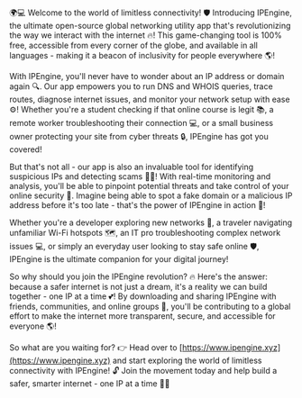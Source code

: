 🌍💻 Welcome to the world of limitless connectivity! 🛡️ Introducing IPEngine, the ultimate open-source global networking utility app that's revolutionizing the way we interact with the internet 🔥! This game-changing tool is 100% free, accessible from every corner of the globe, and available in all languages - making it a beacon of inclusivity for people everywhere 🌎!

With IPEngine, you'll never have to wonder about an IP address or domain again 🔍. Our app empowers you to run DNS and WHOIS queries, trace routes, diagnose internet issues, and monitor your network setup with ease ⚙️! Whether you're a student checking if that online course is legit 📚, a remote worker troubleshooting their connection 💻, or a small business owner protecting your site from cyber threats 🔒, IPEngine has got you covered!

But that's not all - our app is also an invaluable tool for identifying suspicious IPs and detecting scams 🕵️‍♂️! With real-time monitoring and analysis, you'll be able to pinpoint potential threats and take control of your online security 💪. Imagine being able to spot a fake domain or a malicious IP address before it's too late - that's the power of IPEngine in action 🔮!

Whether you're a developer exploring new networks 🚀, a traveler navigating unfamiliar Wi-Fi hotspots 🗺️, an IT pro troubleshooting complex network issues 💻, or simply an everyday user looking to stay safe online 🛡️, IPEngine is the ultimate companion for your digital journey!

So why should you join the IPEngine revolution? 🔥 Here's the answer: because a safer internet is not just a dream, it's a reality we can build together - one IP at a time 💕! By downloading and sharing IPEngine with friends, communities, and online groups 🤝, you'll be contributing to a global effort to make the internet more transparent, secure, and accessible for everyone 🌎!

So what are you waiting for? 👉 Head over to [https://www.ipengine.xyz](https://www.ipengine.xyz) and start exploring the world of limitless connectivity with IPEngine! 🔓 Join the movement today and help build a safer, smarter internet - one IP at a time 💪🌟
